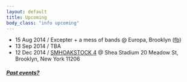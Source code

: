 ```yaml
---
layout: default
title: Upcoming 
body_class: "info upcoming"
---
```

<ul class="classed root">

  <li class="music">15 Aug 2014 / Excepter + a mess of bands @ Europa, Brooklyn (<a href="https://www.facebook.com/events/1445500985728355/">fb</a>)</li>
  <li class="music">13 Sep 2014 / TBA</li>
  <li class="music">12 Dec 2014 / <a href="https://www.facebook.com/events/1517035161853918">SMHOAKSTOCK 4</a> @ Shea Stadium  20 Meadow St, Brooklyn, New York 11206</li>

</ul>

<h5><a href="chronology.html">Past events?</a></h5>
